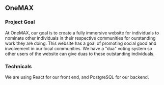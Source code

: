 ## OneMAX

### Project Goal
At OneMAX, our goal is to create a fully immersive website for individuals to nominate other individuals in their respective communities for ourstanding work they are doing. This website has a goal of promoting social good and involvement in our local communities. We have a "dua" voting system so other users of the website can give duas to these outstanding individuals.

### Technicals
We are using React for our front end, and PostgreSQL for our backend.
